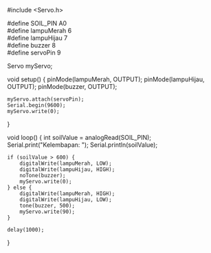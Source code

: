 #include <Servo.h> 

#define SOIL_PIN A0         
#define lampuMerah 6         
#define lampuHijau 7         
#define buzzer 8             
#define servoPin 9          

Servo myServo;

void setup() {
    pinMode(lampuMerah, OUTPUT);
    pinMode(lampuHijau, OUTPUT);
    pinMode(buzzer, OUTPUT);

    myServo.attach(servoPin);
    Serial.begin(9600);
    myServo.write(0);
}

void loop() {
    int soilValue = analogRead(SOIL_PIN);
    Serial.print("Kelembapan: ");
    Serial.println(soilValue);

    if (soilValue > 600) {
        digitalWrite(lampuMerah, LOW); 
        digitalWrite(lampuHijau, HIGH); 
        noTone(buzzer);                 
        myServo.write(0);               
    } else {
        digitalWrite(lampuMerah, HIGH);  
        digitalWrite(lampuHijau, LOW);   
        tone(buzzer, 500);               
        myServo.write(90);               
    }

    delay(1000); 
}
